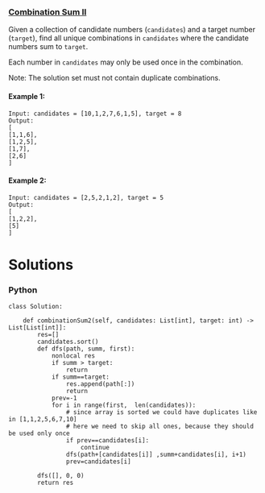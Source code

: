 ### [Combination Sum II](https://leetcode.com/problems/combination-sum-ii/) <br>

Given a collection of candidate numbers (`candidates`) and a target number (`target`), find all unique combinations in `candidates` where the candidate numbers sum to `target`.

Each number in `candidates` may only be used once in the combination.

Note: The solution set must not contain duplicate combinations.



#### Example 1:

```
Input: candidates = [10,1,2,7,6,1,5], target = 8
Output: 
[
[1,1,6],
[1,2,5],
[1,7],
[2,6]
]

```

#### Example 2:

```
Input: candidates = [2,5,2,1,2], target = 5
Output: 
[
[1,2,2],
[5]
]

```



# Solutions

### Python
```
class Solution:
    
    def combinationSum2(self, candidates: List[int], target: int) -> List[List[int]]:
        res=[]
        candidates.sort()
        def dfs(path, summ, first):
            nonlocal res
            if summ > target:
                return 
            if summ==target:
                res.append(path[:])
                return
            prev=-1
            for i in range(first,  len(candidates)):
                # since array is sorted we could have duplicates like in [1,1,2,5,6,7,10]
                # here we need to skip all ones, because they should be used only once
                if prev==candidates[i]:
                    continue
                dfs(path+[candidates[i]] ,summ+candidates[i], i+1)
                prev=candidates[i]
                
        dfs([], 0, 0)
        return res

```

